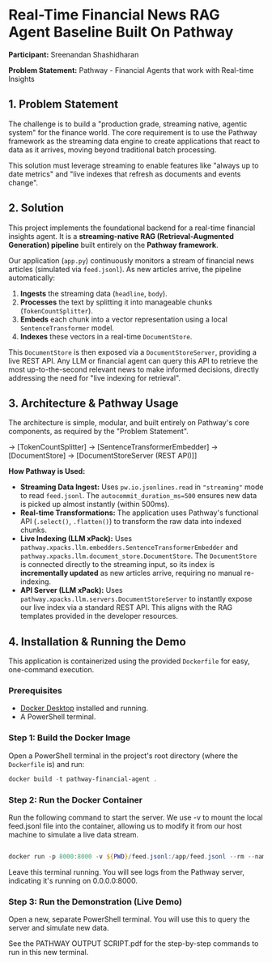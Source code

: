 
# Real-Time Financial News RAG Agent Baseline Built On Pathway

**Participant:** Sreenandan Shashidharan

**Problem Statement:** Pathway - Financial Agents that work with Real-time Insights 

## 1. Problem Statement

The challenge is to build a "production grade, streaming native, agentic system"  for the finance world. The core requirement is to use the Pathway framework as the streaming data engine to create applications that react to data as it arrives, moving beyond traditional batch processing.

This solution must leverage streaming to enable features like "always up to date metrics" and "live indexes that refresh as documents and events change".

## 2. Solution

This project implements the foundational backend for a real-time financial insights agent. It is a **streaming-native RAG (Retrieval-Augmented Generation) pipeline** built entirely on the **Pathway framework**.

Our application (`app.py`) continuously monitors a stream of financial news articles (simulated via `feed.jsonl`). As new articles arrive, the pipeline automatically:
1.  **Ingests** the streaming data (`headline`, `body`).
2.  **Processes** the text by splitting it into manageable chunks (`TokenCountSplitter`).
3.  **Embeds** each chunk into a vector representation using a local `SentenceTransformer` model.
4.  **Indexes** these vectors in a real-time `DocumentStore`.

This `DocumentStore` is then exposed via a `DocumentStoreServer`, providing a live REST API. Any LLM or financial agent can query this API to retrieve the most up-to-the-second relevant news to make informed decisions, directly addressing the need for "live indexing for retrieval".

## 3. Architecture & Pathway Usage

The architecture is simple, modular, and built entirely on Pathway's core components, as required by the "Problem Statement".

 -> [TokenCountSplitter] -> [SentenceTransformerEmbedder] -> [DocumentStore] -> [DocumentStoreServer (REST API)]]

**How Pathway is Used:**

* **Streaming Data Ingest:** Uses `pw.io.jsonlines.read` in `"streaming"` mode to read `feed.jsonl`. The `autocommit_duration_ms=500` ensures new data is picked up almost instantly (within 500ms).
* **Real-time Transformations:** The application uses Pathway's functional API (`.select()`, `.flatten()`) to transform the raw data into indexed chunks.
* **Live Indexing (LLM xPack):** Uses `pathway.xpacks.llm.embedders.SentenceTransformerEmbedder` and `pathway.xpacks.llm.document_store.DocumentStore`. The `DocumentStore` is connected directly to the streaming input, so its index is **incrementally updated** as new articles arrive, requiring no manual re-indexing.
* **API Server (LLM xPack):** Uses `pathway.xpacks.llm.servers.DocumentStoreServer` to instantly expose our live index via a standard REST API. This aligns with the RAG templates provided in the developer resources.

## 4. Installation & Running the Demo

This application is containerized using the provided `Dockerfile` for easy, one-command execution.

### Prerequisites

* [Docker Desktop](https://www.docker.com/products/docker-desktop/) installed and running.
* A PowerShell terminal.

### Step 1: Build the Docker Image

Open a PowerShell terminal in the project's root directory (where the `Dockerfile` is) and run:

```powershell
docker build -t pathway-financial-agent .
```
### Step 2: Run the Docker Container
Run the following command to start the server. We use -v to mount the local feed.jsonl file into the container, allowing us to modify it from our host machine to simulate a live data stream.

```PowerShell

docker run -p 8000:8000 -v ${PWD}/feed.jsonl:/app/feed.jsonl --rm --name pathway-app pathway-financial-agent
```
Leave this terminal running. You will see logs from the Pathway server, indicating it's running on 0.0.0.0:8000.

### Step 3: Run the Demonstration (Live Demo)
Open a new, separate PowerShell terminal. You will use this to query the server and simulate new data.

See the PATHWAY OUTPUT SCRIPT.pdf for the step-by-step commands to run in this new terminal.

